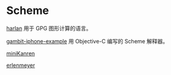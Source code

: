 Scheme
======

[harlan](https://github.com/Ju2ender/harlan)
用于 GPG 图形计算的语言。

[gambit-iphone-example](https://github.com/Ju2ender/gambit-iphone-example)
用 Objective-C 编写的 Scheme 解释器。

[miniKanren](https://github.com/Ju2ender/miniKanren)

[erlenmeyer](https://github.com/KirinDave/erlenmeyer)
